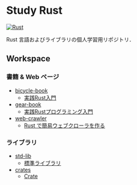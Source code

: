 # Study Rust

[![Rust](https://github.com/kuwata0037/study-rust/actions/workflows/rust.yml/badge.svg)](https://github.com/kuwata0037/study-rust/actions/workflows/rust.yml)

Rust 言語およびライブラリの個人学習用リポジトリ．

## Workspace

### 書籍 & Web ページ

- [bicycle-book](./bicycle-book)
  - [実践Rust入門](https://gihyo.jp/book/2019/978-4-297-10559-4)
- [gear-book](./gear-book)
  - [実践Rustプログラミング入門](https://www.shuwasystem.co.jp/book/9784798061702.html)
- [web-crawler](web-crawler)
  - [Rust で簡易ウェブクローラを作る](https://zenn.dev/shotaro_tsuji/books/32df27b4cc54df4fa7a5/viewer/f74650)

### ライブラリ

- [std-lib](std-lib)
  - [標準ライブラリ](https://doc.rust-lang.org/std/)
- [crates](./crates)
  - [Crate](https://crates.io/)
